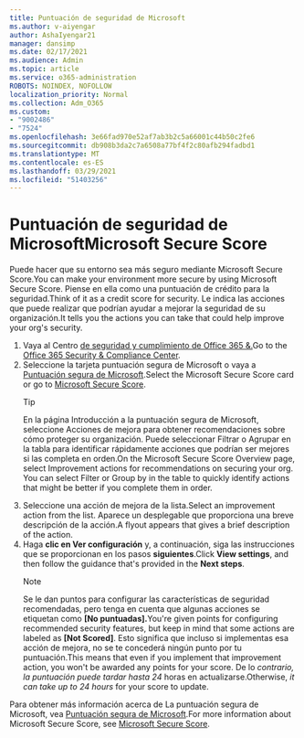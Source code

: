 ```yaml
---
title: Puntuación de seguridad de Microsoft
ms.author: v-aiyengar
author: AshaIyengar21
manager: dansimp
ms.date: 02/17/2021
ms.audience: Admin
ms.topic: article
ms.service: o365-administration
ROBOTS: NOINDEX, NOFOLLOW
localization_priority: Normal
ms.collection: Adm_O365
ms.custom:
- "9002486"
- "7524"
ms.openlocfilehash: 3e66fad970e52af7ab3b2c5a66001c44b50c2fe6
ms.sourcegitcommit: db908b3da2c7a6508a77bf4f2c80afb294fadbd1
ms.translationtype: MT
ms.contentlocale: es-ES
ms.lasthandoff: 03/29/2021
ms.locfileid: "51403256"
---
```

# <a name="microsoft-secure-score"></a><span data-ttu-id="35acc-102">Puntuación de seguridad de Microsoft</span><span class="sxs-lookup"><span data-stu-id="35acc-102">Microsoft Secure Score</span></span>

<span data-ttu-id="35acc-103">Puede hacer que su entorno sea más seguro mediante Microsoft Secure Score.</span><span class="sxs-lookup"><span data-stu-id="35acc-103">You can make your environment more secure by using Microsoft Secure Score.</span></span> <span data-ttu-id="35acc-104">Piense en ella como una puntuación de crédito para la seguridad.</span><span class="sxs-lookup"><span data-stu-id="35acc-104">Think of it as a credit score for security.</span></span> <span data-ttu-id="35acc-105">Le indica las acciones que puede realizar que podrían ayudar a mejorar la seguridad de su organización.</span><span class="sxs-lookup"><span data-stu-id="35acc-105">It tells you the actions you can take that could help improve your org's security.</span></span>

1. <span data-ttu-id="35acc-106">Vaya al Centro [de seguridad y cumplimiento de Office 365 &.](https://go.microsoft.com/fwlink/p/?linkid=2077143)</span><span class="sxs-lookup"><span data-stu-id="35acc-106">Go to the [Office 365 Security & Compliance Center](https://go.microsoft.com/fwlink/p/?linkid=2077143).</span></span>
1. <span data-ttu-id="35acc-107">Seleccione la tarjeta puntuación segura de Microsoft o vaya a [Puntuación segura de Microsoft](https://go.microsoft.com/fwlink/?linkid=2099589).</span><span class="sxs-lookup"><span data-stu-id="35acc-107">Select the Microsoft Secure Score card or go to [Microsoft Secure Score](https://go.microsoft.com/fwlink/?linkid=2099589).</span></span>
    > [!TIP]
    >  <span data-ttu-id="35acc-108">En la página Introducción a la puntuación segura de Microsoft, seleccione Acciones de mejora para obtener recomendaciones sobre cómo proteger su organización. Puede seleccionar Filtrar o Agrupar en la tabla para identificar rápidamente acciones que podrían ser mejores si las completa en orden.</span><span class="sxs-lookup"><span data-stu-id="35acc-108">On the Microsoft Secure Score Overview page, select Improvement actions for recommendations on securing your org. You can select Filter or Group by in the table to quickly identify actions that might be better if you complete them in order.</span></span>
1. <span data-ttu-id="35acc-109">Seleccione una acción de mejora de la lista.</span><span class="sxs-lookup"><span data-stu-id="35acc-109">Select an improvement action from the list.</span></span> <span data-ttu-id="35acc-110">Aparece un desplegable que proporciona una breve descripción de la acción.</span><span class="sxs-lookup"><span data-stu-id="35acc-110">A flyout appears that gives a brief description of the action.</span></span>
1. <span data-ttu-id="35acc-111">Haga **clic en Ver configuración** y, a continuación, siga las instrucciones que se proporcionan en los pasos **siguientes**.</span><span class="sxs-lookup"><span data-stu-id="35acc-111">Click **View settings**, and then follow the guidance that's provided in the **Next steps**.</span></span>
    > [!NOTE]
    > <span data-ttu-id="35acc-112">Se le dan puntos para configurar las características de seguridad recomendadas, pero tenga en cuenta que algunas acciones se etiquetan como **[No puntuadas].**</span><span class="sxs-lookup"><span data-stu-id="35acc-112">You're given points for configuring recommended security features, but keep in mind that some actions are labeled as **[Not Scored]**.</span></span> <span data-ttu-id="35acc-113">Esto significa que incluso si implementas esa acción de mejora, no se te concederá ningún punto por tu puntuación.</span><span class="sxs-lookup"><span data-stu-id="35acc-113">This means that even if you implement that improvement action, you won't be awarded any points for your score.</span></span> <span data-ttu-id="35acc-114">De lo *contrario, la puntuación puede tardar hasta 24* horas en actualizarse.</span><span class="sxs-lookup"><span data-stu-id="35acc-114">Otherwise, *it can take up to 24 hours* for your score to update.</span></span>

<span data-ttu-id="35acc-115">Para obtener más información acerca de La puntuación segura de Microsoft, vea [Puntuación segura de Microsoft](https://go.microsoft.com/fwlink/?linkid=2103077).</span><span class="sxs-lookup"><span data-stu-id="35acc-115">For more information about Microsoft Secure Score, see [Microsoft Secure Score](https://go.microsoft.com/fwlink/?linkid=2103077).</span></span>